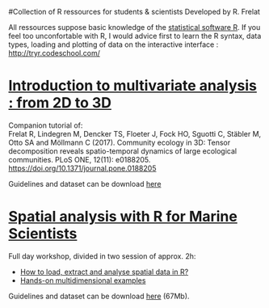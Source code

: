 #Collection of R ressources for students & scientists
Developed by R. Frelat

All ressources suppose basic knowledge of the [statistical software R](https://cran.r-project.org/). 
If you feel too unconfortable with R, I would advice first to learn the R syntax, data types, loading and plotting of data on the interactive interface : http://tryr.codeschool.com/

# [Introduction to multivariate analysis : from 2D to 3D](https://rfrelat.github.io/Multivariate2D3D.html)
Companion tutorial of:  
Frelat R, Lindegren M, Dencker TS, Floeter J, Fock HO, Sguotti C, Stäbler M, Otto SA and Möllmann C (2017). Community ecology in 3D: Tensor decomposition reveals spatio-temporal dynamics of large ecological communities. PLoS ONE, 12(11): e0188205. https://doi.org/10.1371/journal.pone.0188205

Guidelines and dataset can be download [here](https://github.com/rfrelat/Multivariate2D3D/raw/master/Multivariate2D3D.zip)

# [Spatial analysis with R for Marine Scientists](https://rfrelat.github.io/Spatial0_Readme.html)
Full day workshop, divided in two session of approx. 2h:  

- [How to load, extract and analyse spatial data in R?](https://rfrelat.github.io/Spatial1_LoadExtractGIS.html)
- [Hands-on multidimensional examples](https://rfrelat.github.io/Spatial2_MultiExamples.html)

Guidelines and dataset can be download [here](https://github.com/rfrelat/SpatialR/raw/master/SpatialR.zip) (67Mb).


